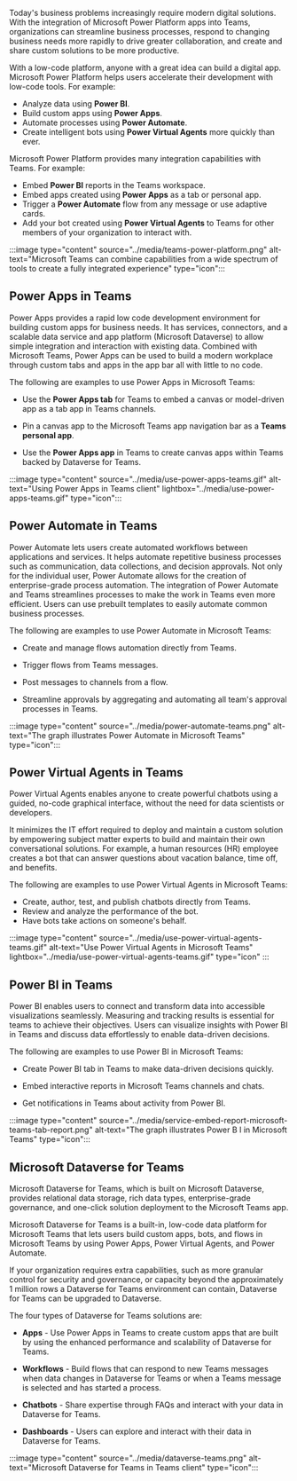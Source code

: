 Today's business problems increasingly require modern digital solutions. With the integration of Microsoft Power Platform apps into Teams, organizations can streamline business processes, respond to changing business needs more rapidly to drive greater collaboration, and create and share custom solutions to be more productive.

With a low-code platform, anyone with a great idea can build a digital app. Microsoft Power Platform helps users accelerate their development with low-code tools. For example:

* Analyze data using **Power BI**.
* Build custom apps using **Power Apps**.
* Automate processes using **Power Automate**.
* Create intelligent bots using **Power Virtual Agents** more quickly than ever. 

Microsoft Power Platform provides many integration capabilities with Teams. For example: 

* Embed **Power BI** reports in the Teams workspace.
* Embed apps created using **Power Apps** as a tab or personal app.
* Trigger a **Power Automate** flow from any message or use adaptive cards.
* Add your bot created using **Power Virtual Agents** to Teams for other members of your organization to interact with.

‎:::image type="content" source="../media/teams-power-platform.png" alt-text="Microsoft Teams can combine capabilities from a wide spectrum of tools to create a fully integrated experience" type="icon":::

## Power Apps in Teams
Power Apps provides a rapid low code development environment for building custom apps for business needs. It has services, connectors, and a scalable data service and app platform (Microsoft Dataverse) to allow simple integration and interaction with existing data. Combined with Microsoft Teams, Power Apps can be used to build a modern workplace through custom tabs and apps in the app bar all with little to no code. 

The following are examples to use Power Apps in Microsoft Teams:

- Use the **Power Apps tab** for Teams to embed a canvas or model-driven app as a tab app in Teams channels.

- Pin a canvas app to the Microsoft Teams app navigation bar as a **Teams personal app**.

- Use the **Power Apps app** in Teams to create canvas apps within Teams backed by Dataverse for Teams.

‎:::image type="content" source="../media/use-power-apps-teams.gif" alt-text="Using Power Apps in Teams client" lightbox="../media/use-power-apps-teams.gif"  type="icon":::

## Power Automate in Teams

Power Automate lets users create automated workflows between applications and services. It helps automate repetitive business processes such as communication, data collections, and decision approvals. Not only for the individual user, Power Automate allows for the creation of enterprise-grade process automation. The integration of Power Automate and Teams streamlines processes to make the work in Teams even more efficient. Users can use prebuilt templates to easily automate common business processes. 

The following are examples to use Power Automate in Microsoft Teams:

- Create and manage flows automation directly from Teams.

- Trigger flows from Teams messages.

- Post messages to channels from a flow.

- Streamline approvals by aggregating and automating all team's approval processes in Teams.

‎:::image type="content" source="../media/power-automate-teams.png" alt-text="The graph illustrates Power Automate in Microsoft Teams"  type="icon":::

## Power Virtual Agents in Teams

Power Virtual Agents enables anyone to create powerful chatbots using a guided, no-code graphical interface, without the need for data scientists or developers.

It minimizes the IT effort required to deploy and maintain a custom solution by empowering subject matter experts to build and maintain their own conversational solutions. For example, a human resources (HR) employee creates a bot that can answer questions about vacation balance, time off, and benefits.

The following are examples to use Power Virtual Agents in Microsoft Teams:

- Create, author, test, and publish chatbots directly from Teams.
- Review and analyze the performance of the bot.
- Have bots take actions on someone's behalf.

‎:::image type="content" source="../media/use-power-virtual-agents-teams.gif" alt-text="Use Power Virtual Agents in Microsoft Teams" lightbox="../media/use-power-virtual-agents-teams.gif"  type="icon" :::


## Power BI in Teams

Power BI enables users to connect and transform data into accessible visualizations seamlessly. Measuring and tracking results is essential for teams to achieve their objectives. Users can visualize insights with Power BI in Teams and discuss data effortlessly to enable data-driven decisions. 

The following are examples to use Power BI in Microsoft Teams:

- Create Power BI tab in Teams to make data-driven decisions quickly.

- Embed interactive reports in Microsoft Teams channels and chats.

- Get notifications in Teams about activity from Power BI.

‎:::image type="content" source="../media/service-embed-report-microsoft-teams-tab-report.png" alt-text="The graph illustrates Power B I in Microsoft Teams"  type="icon":::


## Microsoft Dataverse for Teams

Microsoft Dataverse for Teams, which is built on Microsoft Dataverse, provides relational data storage, rich data types, enterprise-grade governance, and one-click solution deployment to the Microsoft Teams app. 

Microsoft Dataverse for Teams is a built-in, low-code data platform for Microsoft Teams that lets users build custom apps, bots, and flows in Microsoft Teams by using Power Apps, Power Virtual Agents, and Power Automate. 

If your organization requires extra capabilities, such as more granular control for security and governance, or capacity beyond the approximately 1 million rows a Dataverse for Teams environment can contain, Dataverse for Teams can be upgraded to Dataverse.

The four types of Dataverse for Teams solutions are:

* **Apps** - Use Power Apps in Teams to create custom apps that are built by using the enhanced performance and scalability of Dataverse for Teams. 

* **Workflows** - Build flows that can respond to new Teams messages when data changes in Dataverse for Teams or when a Teams message is selected and has started a process. 

* **Chatbots** - Share expertise through FAQs and interact with your data in Dataverse for Teams.

* **Dashboards** - Users can explore and interact with their data in Dataverse for Teams.

‎:::image type="content" source="../media/dataverse-teams.png" alt-text="Microsoft Dataverse for Teams in Teams client"  type="icon":::

